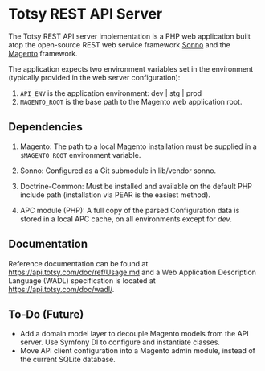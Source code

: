 Totsy REST API Server
=====================

The Totsy REST API server implementation is a PHP web application built atop the open-source REST web service framework [Sonno](http://sonno.360i.com) and the [Magento](http://www.magentocommerce.com) framework.

The application expects two environment variables set in the environment (typically provided in the web server configuration):
1. `API_ENV` is the application environment: dev | stg | prod
2. `MAGENTO_ROOT` is the base path to the Magento web application root.

Dependencies
------------

1. Magento: The path to a local Magento installation must be supplied in a `$MAGENTO_ROOT` environment variable.

2. Sonno: Configured as a Git submodule in lib/vendor sonno.

3. Doctrine-Common: Must be installed and available on the default PHP include path (installation via PEAR is the easiest method).

4. APC module (PHP): A full copy of the parsed Configuration data is stored in a local APC cache, on all environments except for *dev*.

Documentation
-------------

Reference documentation can be found at https://api.totsy.com/doc/ref/Usage.md and a Web Application Description Language (WADL) specification is located at https://api.totsy.com/doc/wadl/.

To-Do (Future)
--------------
* Add a domain model layer to decouple Magento models from the API server. Use Symfony DI to configure and instantiate classes.
* Move API client configuration into a Magento admin module, instead of the current SQLite database.
